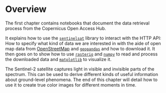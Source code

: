 # Overview

The first chapter contains notebooks that document the data retrieval process from the Copernicus Open Access Hub.

It explains how to use the [`sentinelsat`](https://github.com/sentinelsat/sentinelsat) library to interact with the HTTP API: How to specify what kind of data we are interested in with the aide of open map data from [OpenStreetMap](https://www.openstreetmap.org/) and [`geopandas`](https://geopandas.org/) and how to download it. It then goes on to show how to use [`rasterio`](https://rasterio.readthedocs.io/) and [`numpy`](https://numpy.org/) to read and process the downloaded data and [`matplotlib`](https://matplotlib.org/stable/index.html) to visualize it.

The Sentinel-2 satellite captures light in visible and invisible parts of the spectrum. This can be used to derive different kinds of useful information about ground-level phenomena. The end of this chapter will detail how to use it to create true color images for different moments in time.
